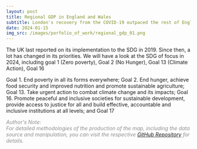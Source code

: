 ```yaml
---
layout: post
title: Regional GDP in England and Wales
subtitle: London's recovery from the COVID-19 outpaced the rest of England and Wales
date: 2024-01-15
img_src: /images/porfolio_of_work/regional_gdp_01.png
---
```


The UK last reported on its implementation to the SDG in 2019. Since then, a lot has changed in its priorities. 
We will have a look at the SDG of focus in 2024, including goal 1 (Zero poverty), Goal 2 (No Hunger), Goal 13 (Climate Action), Goal 16

Goal 1. End poverty in all its forms everywhere; Goal 2. End hunger, achieve food security and improved nutrition and promote sustainable agriculture; Goal 13. Take urgent action to combat climate change and its impacts; Goal 16. Promote peaceful and inclusive societies for sustainable development, provide access to justice for all and build effective, accountable and inclusive institutions at all levels; and Goal 17



<span style="color:#8F8F8F">*Author's Note:<br>For detailed methodologies of the production of the map, including the data source and manipulation, you can visit the respective [GitHub Repository](https://github.com/cwtravisyip/paris_urban_data_visualisation) for details.*</span>
